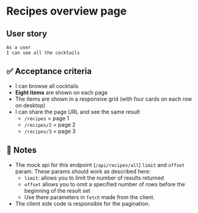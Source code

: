 # Recipes overview page

## User story

```
As a user
I can see all the cocktails
```

## ✅ Acceptance criteria

- I can browse all cocktails
- **Eight items** are shown on each page
- The items are shown in a responsive grid (with four cards on each row on desktop)
- I can share the page URL and see the same result
  - `/recipes` = page 1
  - `/recipes/2` = page 2
  - `/recipes/3` = page 3

## 📝 Notes

- The mock api for this endpoint (`/api/recipes/all`) `limit` and `offset` param. These params should work as described here:
  - `limit`: allows you to limit the number of results returned
  - `offset` allows you to omit a specified number of rows before the beginning of the result set
  - Use there parameters in `fetch` made from the client.
- The client side code is responsible for the pagination.
